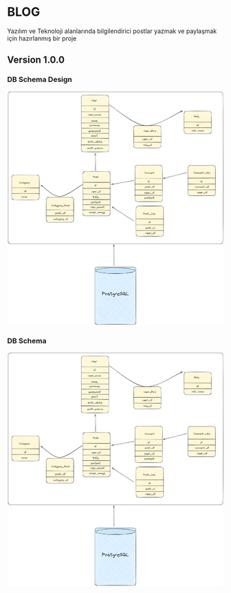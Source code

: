 # BLOG
Yazılım ve Teknoloji alanlarında bilgilendirici postlar yazmak ve paylaşmak için hazırlanmış bir proje

## Version 1.0.0

### DB Schema Design
![DB Schema](https://github.com/bydevicit/blog/blob/main/src/main/resources/doc/db-scheme-design.png?raw=true)

### DB Schema
![DB Schema](https://github.com/bydevicit/blog/blob/main/src/main/resources/doc/db-scheme.png?raw=true)